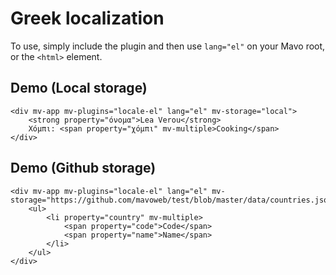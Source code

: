 # Greek localization

To use, simply include the plugin and then use `lang="el"` on your Mavo root, or the `<html>` element.

## Demo (Local storage)

```markup
<div mv-app mv-plugins="locale-el" lang="el" mv-storage="local">
	<strong property="όνομα">Lea Verou</strong>
	Χόμπι: <span property="χόμπι" mv-multiple>Cooking</span>
</div>
```

## Demo (Github storage)

```markup
<div mv-app mv-plugins="locale-el" lang="el" mv-storage="https://github.com/mavoweb/test/blob/master/data/countries.json">
	<ul>
		<li property="country" mv-multiple>
			<span property="code">Code</span>
			<span property="name">Name</span>
		</li>
	</ul>
</div>
```
